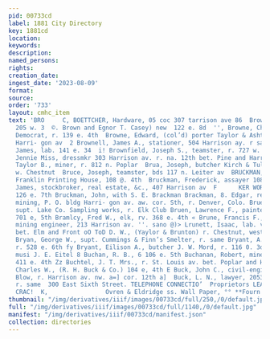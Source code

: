 ```yaml
---
pid: 00733cd
label: 1881 City Directory
key: 1881cd
location: 
keywords: 
description: 
named_persons: 
rights: 
creation_date: 
ingest_date: '2023-08-09'
format: 
source: 
order: '733'
layout: cmhc_item
text: 'BRO     C, BOETTCHER, Hardware, 05 coc 307 tarrison ave 86  Brown, Mrs., r,
  205 w. 3  ©. Brown and Egnor T. Casey) new  122 e. 8d  '', Browne, Charles S., printer
  Democrat, r. 139 e. 4th  Browne, Edward, (col’d) porter Taylor & Ashton’s r. 425
  Harri- gon av  2 Brownell, James A., stationer, 504 Harrison ay. r samo  Browner,
  James, lab. 141 e. 34  i! Brownfield, Joseph S., teamster, r. 727 w. 2d  Browning,
  Jennie Miss, dressmkr 303 Harrison av. r. na. 12th bet. Pine and Harrison av  Brownlee,
  Taylor B., miner, r. 812 n. Poplar  Brua, Joseph, butcher Kirch & Tullis, r. 309
  w. Chestnut  Bruce, Joseph, teamster, bds 117 n. Leiter av  BRUCKMAN, CHARLES, propr.
  Franklin Printing House, 108 @. 4th  Bruckman, Frederick, assayer 108 e. 4th  Bruckman,
  James, stockbroker, real estate, &c., 407 Harrison av  F      KER WORKS AND BAKERY,  yr.
  126 e. 7th Bruckman, John, with S. E. Brackman Brackman, 8. Edgar, real estate and
  mining, P. O. bldg Harri- gon av. aw. cor. Sth, r. Denver, Colo. Bruen, Fred E.,
  supt. Lake Co. Sampling works, r. Elk Club Bruen, Lawrence F., painter, r. rear
  701 e, 5th Bramlcy, Fred W., elk, rv. 368 e. 4th « Brune, Francis F., civil and
  mining engineer, 213 Harrison av. ''. sano @)> Lrunett, Isaac, lab. vr. Toledo ay.
  bet. Elm and Front oO ToD D. W., (Yaylor & Brunton) r. Chestnut, west of city imita
  Bryan, George W., supt. Cummings & Finn’s Smelter, r. same Bryant, A. T., miner,
  r. 528 e. 6th fy Bryant, Eilison A., butcher J. W. Mord, r. 116 0. 3d Bryne, L.
  musi J. E. Eitel 8 Buchan, R. B., 6 106 e. 5th Buchanan, Robert, miner, r. rear
  411 e. 4th Zz Buchtel, J. T. Mrs., r. St. Louis av. bet. Poplar and Hemlock = Bnek,
  Charles W., (R. H. Buck & Co.) 104 e, 4th E Buck, John C., civil-engineer Page &
  Blow, r. Harrison av. nw. a=] cor. 12th a]  Buck, L. N., lawyer, 2053 Harrison av.
  r. same  300 East Sixth Street. TELEPHONE CONNECTIO’  Proprietors LEADVILLE STEAM
  CRAC!  K,                Ovren & Eldridge ss. Wall Paper, °° **Fourn st, '
thumbnail: "/img/derivatives/iiif/images/00733cd/full/250,/0/default.jpg"
full: "/img/derivatives/iiif/images/00733cd/full/1140,/0/default.jpg"
manifest: "/img/derivatives/iiif/00733cd/manifest.json"
collection: directories
---
```

